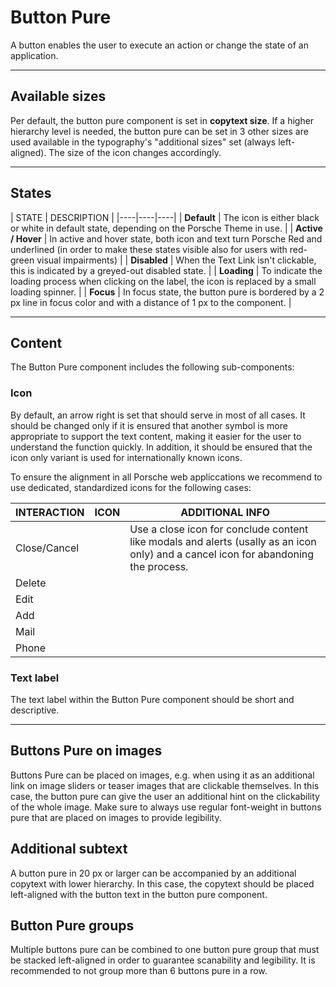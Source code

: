 # Button Pure

A button enables the user to execute an action or change the state of an application.

---

## Available sizes

Per default, the button pure component is set in **copytext size**. If a higher hierarchy level is needed, the button pure can be set in 3 other sizes are used available in the typography's "additional sizes" set (always left-aligned). The size of the icon changes accordingly. 

---

## States

| STATE | DESCRIPTION |
|----|----|----|
| **Default** | The icon is either black or white in default state, depending on the Porsche Theme in use. |
| **Active / Hover** | In active and hover state, both icon and text turn Porsche Red and underlined (in order to make these states visible also for users with red-green visual impairments) |
| **Disabled** | When the Text Link isn't clickable, this is indicated by a greyed-out disabled state. |
| **Loading** | To indicate the loading process when clicking on the label, the icon is replaced by a small loading spinner. |
| **Focus** | In focus state, the button pure is bordered by a 2 px line in focus color and with a distance of 1 px to the component. |

---

## Content

The Button Pure component includes the following sub-components:

### Icon
By default, an arrow right is set that should serve in most of all cases. It should be changed only if it is ensured that another symbol is more appropriate to support the text content, making it easier for the user to understand the function quickly. In addition, it should be ensured that the icon only variant is used for internationally known icons.

To ensure the alignment in all Porsche web appliccations we recommend to use dedicated, standardized icons for the following cases:

| INTERACTION | ICON | ADDITIONAL INFO |
|----|----|----|
| Close/Cancel | <p-icon name="close" aria-label="Close"></p-icon> | Use a close icon for conclude content like modals and alerts (usally as an icon only) and a cancel icon for abandoning the process.
| Delete | <p-icon name="delete" aria-label="Delete"></p-icon> | | 
| Edit | <p-icon name="edit" aria-label="Edit"></p-icon> | | 	
| Add | <p-icon name="plus" aria-label="Plus"></p-icon> | | 
| Mail | <p-icon name="email" aria-label="E-Mail"></p-icon> | | 
| Phone | <p-icon name="phone" aria-label="Phone"></p-icon> | | 


### Text label 
The text label within the Button Pure component should be short and descriptive.

---

## Buttons Pure on images

Buttons Pure can be placed on images, e.g. when using it as an additional link on image sliders or teaser images that are clickable themselves. In this case, the button pure can give the user an additional hint on the clickability of the whole image. Make sure to always use regular font-weight in buttons pure that are placed on images to provide legibility.

## Additional subtext

A button pure in 20 px or larger can be accompanied by an additional copytext with lower hierarchy. In this case, the copytext should be placed left-aligned with the button text in the button pure component.

## Button Pure groups

Multiple buttons pure can be combined to one button pure group that must be stacked left-aligned in order to guarantee scanability and legibility. It is recommended to not group more than 6 buttons pure in a row.